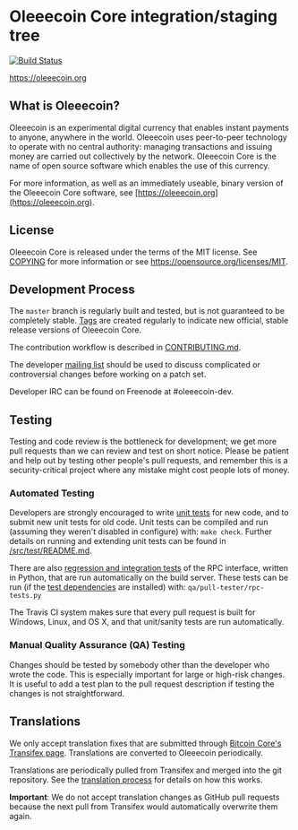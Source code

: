 Oleeecoin Core integration/staging tree
=====================================

[![Build Status](https://travis-ci.org/oleeecoin-project/oleeecoin.svg?branch=master)](https://travis-ci.org/oleeecoin-project/oleeecoin)

https://oleeecoin.org

What is Oleeecoin?
----------------

Oleeecoin is an experimental digital currency that enables instant payments to
anyone, anywhere in the world. Oleeecoin uses peer-to-peer technology to operate
with no central authority: managing transactions and issuing money are carried
out collectively by the network. Oleeecoin Core is the name of open source
software which enables the use of this currency.

For more information, as well as an immediately useable, binary version of
the Oleeecoin Core software, see [https://oleeecoin.org](https://oleeecoin.org).

License
-------

Oleeecoin Core is released under the terms of the MIT license. See [COPYING](COPYING) for more
information or see https://opensource.org/licenses/MIT.

Development Process
-------------------

The `master` branch is regularly built and tested, but is not guaranteed to be
completely stable. [Tags](https://github.com/oleeecoin-project/oleeecoin/tags) are created
regularly to indicate new official, stable release versions of Oleeecoin Core.

The contribution workflow is described in [CONTRIBUTING.md](CONTRIBUTING.md).

The developer [mailing list](https://groups.google.com/forum/#!forum/oleeecoin-dev)
should be used to discuss complicated or controversial changes before working
on a patch set.

Developer IRC can be found on Freenode at #oleeecoin-dev.

Testing
-------

Testing and code review is the bottleneck for development; we get more pull
requests than we can review and test on short notice. Please be patient and help out by testing
other people's pull requests, and remember this is a security-critical project where any mistake might cost people
lots of money.

### Automated Testing

Developers are strongly encouraged to write [unit tests](src/test/README.md) for new code, and to
submit new unit tests for old code. Unit tests can be compiled and run
(assuming they weren't disabled in configure) with: `make check`. Further details on running
and extending unit tests can be found in [/src/test/README.md](/src/test/README.md).

There are also [regression and integration tests](/qa) of the RPC interface, written
in Python, that are run automatically on the build server.
These tests can be run (if the [test dependencies](/qa) are installed) with: `qa/pull-tester/rpc-tests.py`

The Travis CI system makes sure that every pull request is built for Windows, Linux, and OS X, and that unit/sanity tests are run automatically.

### Manual Quality Assurance (QA) Testing

Changes should be tested by somebody other than the developer who wrote the
code. This is especially important for large or high-risk changes. It is useful
to add a test plan to the pull request description if testing the changes is
not straightforward.

Translations
------------

We only accept translation fixes that are submitted through [Bitcoin Core's Transifex page](https://www.transifex.com/projects/p/bitcoin/).
Translations are converted to Oleeecoin periodically.

Translations are periodically pulled from Transifex and merged into the git repository. See the
[translation process](doc/translation_process.md) for details on how this works.

**Important**: We do not accept translation changes as GitHub pull requests because the next
pull from Transifex would automatically overwrite them again.
